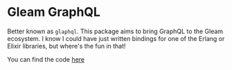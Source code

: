 # Gleam GraphQL
Better known as `glaphql`. This package aims to bring GraphQL to the Gleam ecosystem. I know I could have just written bindings for one of the Erlang or Elixir libraries, but where's the fun in that!

You can find the code [here](https://github.com/gv14982/glaphql)
